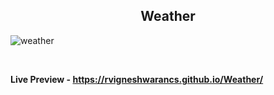<h2 align="center"> Weather </h2>

![weather](https://user-images.githubusercontent.com/112814057/203698497-566627b3-5a35-446f-846e-0d77ab950d8b.png)


<br>

**Live Preview - https://rvigneshwarancs.github.io/Weather/**
